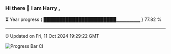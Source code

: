 ### Hi there 👋 I am Harry , 

⏳ Year progress { ███████████████████████▁▁▁▁▁▁▁ } 77.82 %

---

⏰ Updated on Fri, 11 Oct 2024 19:29:22 GMT

![Progress Bar CI](https://github.com/duykhang68/duykhang68/workflows/Progress%20Bar%20CI/badge.svg)
